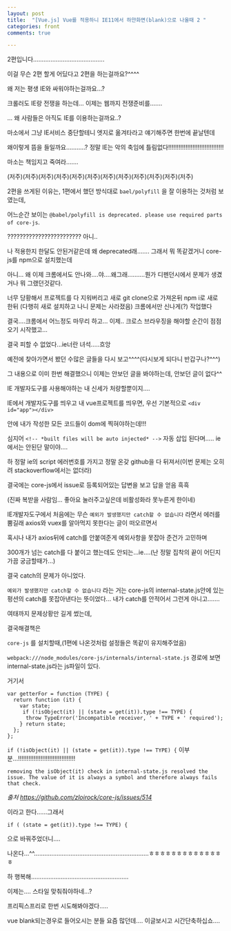 ```yaml
---
layout: post
title:  "[Vue.js] Vue를 적용하니 IE11에서 하얀화면(blank)으로 나올때 2 "
categories: front 
comments: true

---
```






2편입니다.........................................

이걸 무슨 2편 할게 어딨다고 2편을 하는걸까요?^^^^

왜 저는 평생 IE와 싸워야하는걸까요...?

크롤러도 IE랑 전쟁을 하는데... 이제는 웹까지 전쟁준비를.......

... 왜 사람들은 아직도 IE를 이용하는걸까요..?



마소에서 그냥 IE서비스 중단할테니 엣지로 옮겨타라고 얘기해주면 한번에 끝날텐데

왜이렇게 뜸을 들일까요...........? 정말 IE는 악의 축임에 틀림없다!!!!!!!!!!!!!!!!!!!!!!!!!!!!!!!!

마소는 책임지고 죽여라.......

(저주)(저주)(저주)(저주)(저주)(저주)(저주)(저주)(저주)(저주)(저주)(저주)





2편을 쓰게된 이유는, 1편에서 했던 방식대로 `bael/polyfill` 을 잘 이용하는 것처럼 보였는데,

어느순간 보이는 `@babel/polyfill is deprecated. please use required parts of core-js`.

???????????????????????? 아니.. 

나 적용한지 한달도 안된거같은데 왜 deprecated래....... 그래서 뭐 똑같겠거니 core-js를 npm으로 설치했는데

아니... 왜 이제 크롬에서도 안나와....야....왜그래..........뭔가 디펜던시에서 문제가 생겼거나 뭐 그랬던것같다.



너무 당황해서 프로젝트를 다 지워버리고 새로 git clone으로 가져온뒤 npm i로 새로 한뒤 (다행히 새로 설치하고 나니 문제는 사라졌음) 크롬에서만 신나게(?) 작업했다



결국....크롬에서 어느정도 마무리 하고... 이제.. 크로스 브라우징을 해야할 순간이 점점 오기 시작했고...

결국 피할 수 없었다...ie너란 녀석.....흐앙



예전에 찾아가면서 봤던 수많은 글들을 다시 보고^^^^(다시보게 되다니 반갑구나?^^^)

그 내용으로 이미 한번 해결했으니 이제는 안보던 글을 봐야하는데, 안보던 글이 없다^^

IE 개발자도구를 사용해야하는 내 신세가 처량할뿐이지....



IE에서 개발자도구를 띄우고 내 vue프로젝트를 띄우면, 우선 기본적으로 `<div id="app"></div>`

안에 내가 작성한 모든 코드들이 dom에 찍혀야하는데!!!

심지어 `<!-- *built files will be auto injected* -->` 자동 삽입 된다며..... ie에서는 안된단 말이야....



하 정말 ie의 script 에러번호를 가지고 정말 온갖 github을 다 뒤져서(이번 문제는 오히려 stackoverflow에서는 없더라)

결국에는 core-js에서 issue로 등록되어있는 답변을 보고 답을 얻음 흑흑

(진짜 복받을 사람임...  좋아요 눌러주고싶은데 비활성화라 못누른게 한이네)





IE개발자도구에서 처음에는 무슨 `예외가 발생했지만 catch할 수 없습니다` 라면서 에러를 뿜길래 axios와 vuex를 알아먹지 못한다는 글이 떠오르면서 

혹시나 내가 axios뒤에 catch를 안붙여준게 예외사항을 못잡아 준건가 고민하며

300개가 넘는 catch를 다 붙이고 했는데도 안되는...ie....(난 정말 집착의 끝이 어딘지 가끔 궁금할때가...)

결국 catch의 문제가 아니었다.



`예외가 발생했지만 catch할 수 없습니다` 라는 거는 core-js의 internal-state.js안에 있는 펑션의 catch를 못잡아낸다는 뜻이었다... 내가 catch를 안적어서 그런게 아니고....... 



여태까지 문제상황만 길게 썼는데,

결국해결책은

`core-js` 를 설치할때,(1편에 나온것처럼 설정들은 똑같이 유지해주었음) 

`webpack:///node_modules/core-js/internals/internal-state.js` 경로에 보면 internal-state.js라는 js파일이 있다.

거기서 

~~~
var getterFor = function (TYPE) {
  return function (it) {
    var state;
  	 if (!isObject(it) || (state = get(it)).type !== TYPE) {
      throw TypeError('Incompatible receiver, ' + TYPE + ' required');
    } return state;
  };
};
~~~



`if (!isObject(it) || (state = get(it)).type !== TYPE) {` 이부분...!!!!!!!!!!!!!!!!!!!!!!!!!!!!!!!!!

`removing the isObject(it) check in internal-state.js resolved the issue. The value of it is always a symbol and therefore always fails that check.`

*출처 https://github.com/zloirock/core-js/issues/514*



이라고 한다......그래서

~~~
if ( (state = get(it)).type !== TYPE) {
~~~

으로 바꿔주었더니....

나온다...^^..................................................................ㅎㅎㅎㅎㅎㅎㅎㅎㅎㅎㅎㅎㅎㅎ

하 행복해........................................................

이제는.... 스타일 맞춰줘야하네...?

프리픽스프리로 한번 시도해봐야겠다.....







vue blank되는경우로 들어오시는 분들 요즘 많던데.... 이글보시고 시간단축하십쇼....







